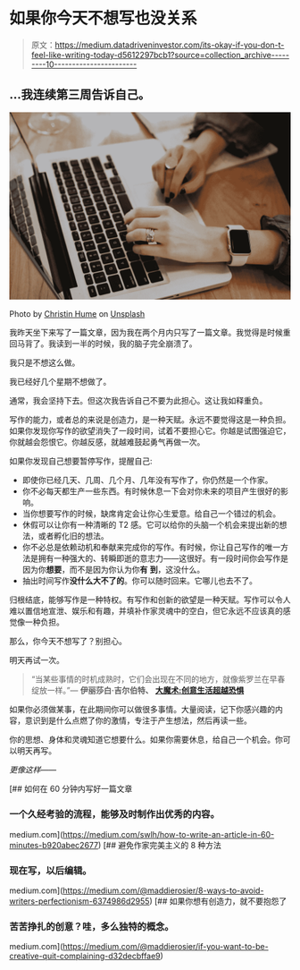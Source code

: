 # 如果你今天不想写也没关系

> 原文：<https://medium.datadriveninvestor.com/its-okay-if-you-don-t-feel-like-writing-today-d5612297bcb1?source=collection_archive---------10----------------------->

## …我连续第三周告诉自己。

![](img/96aab4b0c450f8f53bd4abcfeff43e28.png)

Photo by [Christin Hume](https://unsplash.com/@christinhumephoto?utm_source=unsplash&utm_medium=referral&utm_content=creditCopyText) on [Unsplash](https://unsplash.com/s/photos/girl-writing?utm_source=unsplash&utm_medium=referral&utm_content=creditCopyText)

我昨天坐下来写了一篇文章，因为我在两个月内只写了一篇文章。我觉得是时候重回马背了。我读到一半的时候，我的脑子完全崩溃了。

我只是不想这么做。

我已经好几个星期不想做了。

通常，我会坚持下去。但这次我告诉自己不要为此担心。这让我如释重负。

写作的能力，或者总的来说是创造力，是一种天赋。永远不要觉得这是一种负担。如果你发现你写作的欲望消失了一段时间，试着不要担心它。你越是试图强迫它，你就越会怨恨它。你越反感，就越难鼓起勇气再做一次。

如果你发现自己想要暂停写作，提醒自己:

*   即使你已经几天、几周、几个月、几年没有写作了，你仍然是一个作家。
*   你不必每天都生产一些东西。有时候休息一下会对你未来的项目产生很好的影响。
*   当你想要写作的时候，缺席肯定会让你心生爱意。给自己一个错过的机会。
*   休假可以让你有一种清晰的 T2 感。它可以给你的头脑一个机会来提出新的想法，或者孵化旧的想法。
*   你不必总是依赖动机和奉献来完成你的写作。有时候，你让自己写作的唯一方法是拥有一种强大的、转瞬即逝的意志力——这很好。有一段时间你会写作是因为你**想要**，而不是因为你认为你**有** **到**，这没什么。
*   抽出时间写作**没什么大不了的**。你可以随时回来。它哪儿也去不了。

归根结底，能够写作是一种特权。有写作和创新的欲望是一种天赋。写作可以令人难以置信地宣泄、娱乐和有趣，并填补作家灵魂中的空白，但它永远不应该真的感觉像一种负担。

那么，你今天不想写了？别担心。

明天再试一次。

> “当某些事情的时机成熟时，它们会出现在不同的地方，就像紫罗兰在早春绽放一样。”― **伊丽莎白·吉尔伯特、** [**大魔术:创意生活超越恐惧**](https://www.goodreads.com/work/quotes/44044797)

如果你必须做某事，在此期间你可以做很多事情。大量阅读，记下你感兴趣的内容，意识到是什么点燃了你的激情，专注于产生想法，然后再读一些。

你的思想、身体和灵魂知道它想要什么。如果你需要休息，给自己一个机会。你可以明天再写。

*更像这样——*

[](https://medium.com/swlh/how-to-write-an-article-in-60-minutes-b920abec2677) [## 如何在 60 分钟内写好一篇文章

### 一个久经考验的流程，能够及时制作出优秀的内容。

medium.com](https://medium.com/swlh/how-to-write-an-article-in-60-minutes-b920abec2677) [](https://medium.com/@maddierosier/8-ways-to-avoid-writers-perfectionism-6374986d2955) [## 避免作家完美主义的 8 种方法

### 现在写，以后编辑。

medium.com](https://medium.com/@maddierosier/8-ways-to-avoid-writers-perfectionism-6374986d2955) [](https://medium.com/@maddierosier/if-you-want-to-be-creative-quit-complaining-d32decbffae9) [## 如果你想有创造力，就不要抱怨了

### 苦苦挣扎的创意？哇，多么独特的概念。

medium.com](https://medium.com/@maddierosier/if-you-want-to-be-creative-quit-complaining-d32decbffae9)